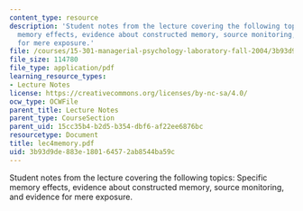 ```yaml
---
content_type: resource
description: 'Student notes from the lecture covering the following topics: Specific
  memory effects, evidence about constructed memory, source monitoring, and evidence
  for mere exposure.'
file: /courses/15-301-managerial-psychology-laboratory-fall-2004/3b93d9de883e180164572ab8544ba59c_lec4memory.pdf
file_size: 114780
file_type: application/pdf
learning_resource_types:
- Lecture Notes
license: https://creativecommons.org/licenses/by-nc-sa/4.0/
ocw_type: OCWFile
parent_title: Lecture Notes
parent_type: CourseSection
parent_uid: 15cc35b4-b2d5-b354-dbf6-af22ee6876bc
resourcetype: Document
title: lec4memory.pdf
uid: 3b93d9de-883e-1801-6457-2ab8544ba59c
---
```

Student notes from the lecture covering the following topics: Specific memory effects, evidence about constructed memory, source monitoring, and evidence for mere exposure.